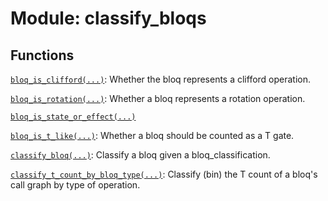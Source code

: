 # Module: classify_bloqs






## Functions

[`bloq_is_clifford(...)`](../../qualtran/resource_counting/classify_bloqs/bloq_is_clifford.md): Whether the bloq represents a clifford operation.

[`bloq_is_rotation(...)`](../../qualtran/resource_counting/classify_bloqs/bloq_is_rotation.md): Whether a bloq represents a rotation operation.

[`bloq_is_state_or_effect(...)`](../../qualtran/resource_counting/classify_bloqs/bloq_is_state_or_effect.md)

[`bloq_is_t_like(...)`](../../qualtran/resource_counting/classify_bloqs/bloq_is_t_like.md): Whether a bloq should be counted as a T gate.

[`classify_bloq(...)`](../../qualtran/resource_counting/classify_bloqs/classify_bloq.md): Classify a bloq given a bloq_classification.

[`classify_t_count_by_bloq_type(...)`](../../qualtran/resource_counting/classify_bloqs/classify_t_count_by_bloq_type.md): Classify (bin) the T count of a bloq's call graph by type of operation.

